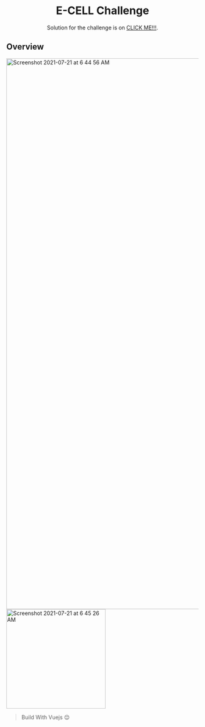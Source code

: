 <h1 align="center">E-CELL Challenge</h1>

<div align="center">
   Solution for the challenge is on  <a href="https://hitesh-e-cell-website.netlify.app" target="_blank">CLICK ME!!!</a>.
</div>

## Overview

<img width="1440" alt="Screenshot 2021-07-21 at 6 44 56 AM" src="https://user-images.githubusercontent.com/58116679/126415168-849e05f9-1c43-454f-bdbb-14adc0524133.png">

<img width="260" alt="Screenshot 2021-07-21 at 6 45 26 AM" src="https://user-images.githubusercontent.com/58116679/126415180-5180a3ef-8264-4985-b525-268f740989eb.png">

> Build With Vuejs 😌
